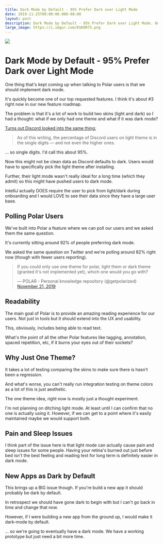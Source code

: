 ```yaml
---
title: Dark Mode by Default - 95% Prefer Dark over Light Mode  
date: 2019-11-25T08:00:00.000-08:00
layout: post
description: Dark Mode by Default - 95% Prefer Dark over Light Mode. One thing that's kept coming up when talking to Polar users is that we should implement dark mode. It's quickly become one of our top requested features.  I think it's about #3 right now in our new feature roadmap.
large_image: https://i.imgur.com/KSK0R75.png
---
```


<img class="img-fluid border border-dark rounded" src="https://i.imgur.com/KSK0R75.png">

# Dark Mode by Default - 95% Prefer Dark over Light Mode

One thing that's kept coming up when talking to Polar users is that we should implement dark mode.

It's quickly become one of our top requested features.  I think it's about #3 right now in our new feature roadmap.

The problem is that it's a lot of work to build two skins (light and dark) so I had a thought: what if we only had one
theme and what if it was dark mode?

[Turns out Discord looked into the same thing:](https://blog.discordapp.com/light-theme-redeemed-c541b7ab13e9)

> As of this writing, the percentage of Discord users on light theme is in the single digits — and not even the higher ones.

... so single digits.  I'd call this about 95%.

Now this might not be clean data as Discord defaults to dark. Users would have to specifically pick the light theme after installing. 

Further, their light mode wasn't really ideal for a long time (which they admit) so this might have pushed users to 
dark mode.

IntelliJ actually DOES require the user to pick from light/dark during onboarding and I would LOVE to see their data 
since they have a large user base.

## Polling Polar Users

We've built into Polar a feature where we can poll our users and we asked them the same question.

It's currently sitting around 92% of people preferring dark mode.

We asked the same question on Twitter and we're polling around 82% right now (though with fewer users reporting).

<blockquote class="twitter-tweet"><p lang="en" dir="ltr">If you could only use one theme for polar, light them or dark theme (granted it&#39;s not implemented yet), which one would you go with?</p>&mdash; POLAR - Personal knowledge repository (@getpolarized) <a href="https://twitter.com/getpolarized/status/1197388523545845760?ref_src=twsrc%5Etfw">November 21, 2019</a></blockquote> <script async src="https://platform.twitter.com/widgets.js" charset="utf-8"></script>

## Readability

The main goal of Polar is to provide an amazing reading experience for our users. Not just in tools but it should extend
into the UX and usability. 

This, obviously, includes being able to read text.

What's the point of all the other Polar features like tagging, annotation, spaced repetition, etc, if it burns your eyes
out of their sockets?

## Why Just One Theme?

It takes a lot of testing comparing the skins to make sure there is hasn't been a regression.  

And what's worse, you can't really run integration testing on theme colors as a lot of this is just aesthetic.    

The one theme idea, right now is mostly just a thought experiment.

I'm not planning on ditching light mode.  At least until I can confirm that no one is actually using it.  However, if we
can get to a point where it's easily maintained maybe we would support both. 

## Pain and Sleep Issues

I think part of the issue here is that light mode can actually cause pain and sleep issues for some people. Having 
your retina's burned out just before bed isn't the best feeling and reading text for long term is definitely easier 
in dark mode.

## New Apps as Dark by Default

This brings up a BIG issue though.  If you're build a new app it should probably be dark by default.

In retrospect we should have gone dark to begin with but I can't go back in time and change that now.

However, if I were building a new app from the ground up, I would make it dark-mode by default.

... so we're going to eventually have a dark mode.  We have a working prototype but just need a bit more time. 
